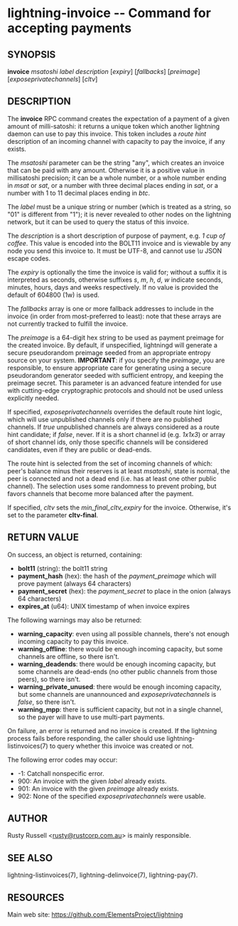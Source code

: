 lightning-invoice -- Command for accepting payments
===================================================

SYNOPSIS
--------

**invoice** *msatoshi* *label* *description* \[*expiry*\]
\[*fallbacks*\] \[*preimage*\] \[*exposeprivatechannels*\] \[*cltv*\]

DESCRIPTION
-----------

The **invoice** RPC command creates the expectation of a payment of a
given amount of milli-satoshi: it returns a unique token which another
lightning daemon can use to pay this invoice. This token includes a
*route hint* description of an incoming channel with capacity to pay the
invoice, if any exists.

The *msatoshi* parameter can be the string "any", which creates an
invoice that can be paid with any amount. Otherwise it is a positive value in
millisatoshi precision; it can be a whole number, or a whole number
ending in *msat* or *sat*, or a number with three decimal places ending
in *sat*, or a number with 1 to 11 decimal places ending in *btc*.

The *label* must be a unique string or number (which is treated as a
string, so "01" is different from "1"); it is never revealed to other
nodes on the lightning network, but it can be used to query the status
of this invoice.

The *description* is a short description of purpose of payment, e.g. *1
cup of coffee*. This value is encoded into the BOLT11 invoice and is
viewable by any node you send this invoice to. It must be UTF-8, and
cannot use *\\u* JSON escape codes.

The *expiry* is optionally the time the invoice is valid for; without a
suffix it is interpreted as seconds, otherwise suffixes *s*, *m*, *h*,
*d*, *w* indicate seconds, minutes, hours, days and weeks respectively.
If no value is provided the default of 604800 (1w) is used.

The *fallbacks* array is one or more fallback addresses to include in
the invoice (in order from most-preferred to least): note that these
arrays are not currently tracked to fulfill the invoice.

The *preimage* is a 64-digit hex string to be used as payment preimage
for the created invoice. By default, if unspecified, lightningd will
generate a secure pseudorandom preimage seeded from an appropriate
entropy source on your system. **IMPORTANT**: if you specify the
*preimage*, you are responsible, to ensure appropriate care for
generating using a secure pseudorandom generator seeded with sufficient
entropy, and keeping the preimage secret. This parameter is an advanced
feature intended for use with cutting-edge cryptographic protocols and
should not be used unless explicitly needed.

If specified, *exposeprivatechannels* overrides the default route hint
logic, which will use unpublished channels only if there are no
published channels. If *true* unpublished channels are always considered
as a route hint candidate; if *false*, never.  If it is a short channel id
(e.g. *1x1x3*) or array of short channel ids, only those specific channels
will be considered candidates, even if they are public or dead-ends.

The route hint is selected from the set of incoming channels of which:
peer's balance minus their reserves is at least *msatoshi*, state is
normal, the peer is connected and not a dead end (i.e. has at least one
other public channel). The selection uses some randomness to prevent
probing, but favors channels that become more balanced after the
payment.

If specified, *cltv* sets the *min_final_cltv_expiry* for the invoice.
Otherwise, it's set to the parameter **cltv-final**.

RETURN VALUE
------------

[comment]: # (GENERATE-FROM-SCHEMA-START)
On success, an object is returned, containing:
- **bolt11** (string): the bolt11 string
- **payment_hash** (hex): the hash of the *payment_preimage* which will prove payment (always 64 characters)
- **payment_secret** (hex): the *payment_secret* to place in the onion (always 64 characters)
- **expires_at** (u64): UNIX timestamp of when invoice expires

The following warnings may also be returned:
- **warning_capacity**: even using all possible channels, there's not enough incoming capacity to pay this invoice.
- **warning_offline**: there would be enough incoming capacity, but some channels are offline, so there isn't.
- **warning_deadends**: there would be enough incoming capacity, but some channels are dead-ends (no other public channels from those peers), so there isn't.
- **warning_private_unused**: there would be enough incoming capacity, but some channels are unannounced and *exposeprivatechannels* is *false*, so there isn't.
- **warning_mpp**: there is sufficient capacity, but not in a single channel, so the payer will have to use multi-part payments.

[comment]: # (GENERATE-FROM-SCHEMA-END)

On failure, an error is returned and no invoice is created. If the
lightning process fails before responding, the caller should use
lightning-listinvoices(7) to query whether this invoice was created or
not.

The following error codes may occur:
- -1: Catchall nonspecific error.
- 900: An invoice with the given *label* already exists.
- 901: An invoice with the given *preimage* already exists.
- 902: None of the specified *exposeprivatechannels* were usable.

AUTHOR
------

Rusty Russell <<rusty@rustcorp.com.au>> is mainly responsible.

SEE ALSO
--------

lightning-listinvoices(7), lightning-delinvoice(7), lightning-pay(7).

RESOURCES
---------

Main web site: <https://github.com/ElementsProject/lightning>

[comment]: # ( SHA256STAMP:f7d82473482e5454fc03641fddcfa97984e6a597e7ad377ced2cbed1512e91ed)
